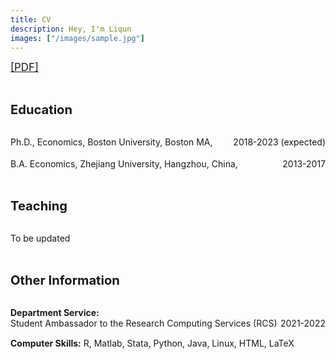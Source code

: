 ```yaml
---
title: CV
description: Hey, I'm Liqun
images: ["/images/sample.jpg"]
---
```


<big><a target="_blank" rel="noopener noreferrer" href="https://github.io/zhuge">[PDF]</a></big>

<br>

<big><big><b>Education</b></big></big>

<br>

<div> 
<div style = "float:left">Ph.D., Economics, Boston University, Boston MA,</div>
<div style = "float:right">2018-2023 (expected)</div>
</div>

<div style="line-height:250%;">
    <br>
</div>

<div> 
<div style = "float:left">B.A. Economics, Zhejiang University, Hangzhou, China,</div>
<div style = "float:right">2013-2017</div>
</div>

<div style="line-height:350%;">
    <br>
</div>

<big><big><b>Teaching</b></big></big>

<br>

<div> 
<div style = "float:left">To be updated</div>
</div>

<div style="line-height:350%;">
    <br>
</div>

<big><big><b>Other Information</b></big></big>

<br>

<div> 
<div style = "float:left"><b>Department Service:</b>
</div>

<div> 
<div style = "float:left">Student Ambassador to the Research Computing Services (RCS)</div>
<div style = "float:right">2021-2022</div>
</div>

<div style="line-height:350%;">
    <br>
</div>

<div> 
<div style = "float:left"><b>Computer Skills:</b> R, Matlab, Stata, Python, Java, Linux, HTML, LaTeX</div>
</div>
